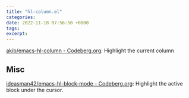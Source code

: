 ```yaml
---
title: "hl-column.el"
categories: 
date: 2022-11-18 07:56:50 +0800
tags: 
excerpt: 
---
```


[akib/emacs-hl-column - Codeberg.org](https://codeberg.org/akib/emacs-hl-column): Highlight the current column


## Misc

[ideasman42/emacs-hl-block-mode - Codeberg.org](https://codeberg.org/ideasman42/emacs-hl-block-mode): Highlight the active block under the cursor.




